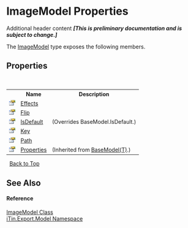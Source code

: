 # ImageModel Properties
Additional header content _**\[This is preliminary documentation and is subject to change.\]**_

The <a href="137d2f5b-d37d-72be-e7a0-12bcf0b26444">ImageModel</a> type exposes the following members.


## Properties
&nbsp;<table><tr><th></th><th>Name</th><th>Description</th></tr><tr><td>![Public property](media/pubproperty.gif "Public property")</td><td><a href="41a538eb-eba5-473e-90eb-4c39d4b0bbcf">Effects</a></td><td /></tr><tr><td>![Public property](media/pubproperty.gif "Public property")</td><td><a href="1e489f04-6021-1edc-c592-f3171f724f45">Flip</a></td><td /></tr><tr><td>![Public property](media/pubproperty.gif "Public property")</td><td><a href="711b34d4-172c-b93c-62ba-a49d31db5bee">IsDefault</a></td><td> (Overrides BaseModel.IsDefault.)</td></tr><tr><td>![Public property](media/pubproperty.gif "Public property")</td><td><a href="20023dd3-bca1-42f6-18c7-39ac0c702eaa">Key</a></td><td /></tr><tr><td>![Public property](media/pubproperty.gif "Public property")</td><td><a href="0b1503e0-3ce4-1788-7603-d58aadbe933b">Path</a></td><td /></tr><tr><td>![Public property](media/pubproperty.gif "Public property")</td><td><a href="7e88785e-5670-4515-defa-d3f60ae16111">Properties</a></td><td> (Inherited from <a href="6632f561-4175-f1f2-939c-ac8b10159529">BaseModel(T)</a>.)</td></tr></table>&nbsp;
<a href="#imagemodel-properties">Back to Top</a>

## See Also


#### Reference
<a href="137d2f5b-d37d-72be-e7a0-12bcf0b26444">ImageModel Class</a><br /><a href="ef57ffcc-e95e-b212-5a46-9aa6f5a3511f">iTin.Export.Model Namespace</a><br />
